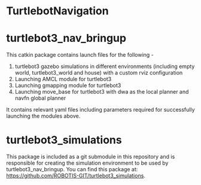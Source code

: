 # TurtlebotNavigation
# turtlebot3_nav_bringup
This catkin package contains launch files for the following - 

1. turtlebot3 gazebo simulations in different environments (including empty world, turtlebot3_world and house) with a custom rviz configuration
2. Launching AMCL module for turtlebot3
3. Launching gmapping module for turtlebot3
4. Launching move_base for turtlebot3 with dwa as the local planner and navfn global planner

It contains relevant yaml files including parameters required for successfully launching the modules above.

# turtlebot3_simulations
This package is included as a git submodule in this repository and is responsible for creating the simulation environment to be used by turtlebot3_nav_bringup. You can find this package at: https://github.com/ROBOTIS-GIT/turtlebot3_simulations.
